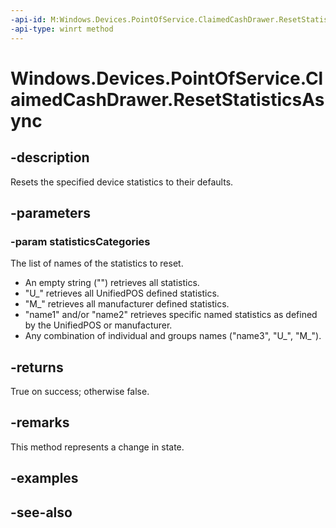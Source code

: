 ```yaml
---
-api-id: M:Windows.Devices.PointOfService.ClaimedCashDrawer.ResetStatisticsAsync(Windows.Foundation.Collections.IIterable{System.String})
-api-type: winrt method
---
```


<!-- Method syntax
public Windows.Foundation.IAsyncOperation<bool> ResetStatisticsAsync(Windows.Foundation.Collections.IIterable<System.String> statisticsCategories)
-->

# Windows.Devices.PointOfService.ClaimedCashDrawer.ResetStatisticsAsync

## -description
Resets the specified device statistics to their defaults.

## -parameters
### -param statisticsCategories
The list of names of the statistics to reset. 
+ An empty string ("") retrieves all statistics.
+ "U_" retrieves all UnifiedPOS defined statistics.
+ "M_" retrieves all manufacturer defined statistics.
+ "name1" and/or "name2" retrieves specific named statistics as defined by the UnifiedPOS or manufacturer.
+ Any combination of individual and groups names ("name3", "U_", "M_").


## -returns
True on success; otherwise false.

## -remarks
This method represents a change in state.

## -examples

## -see-also
